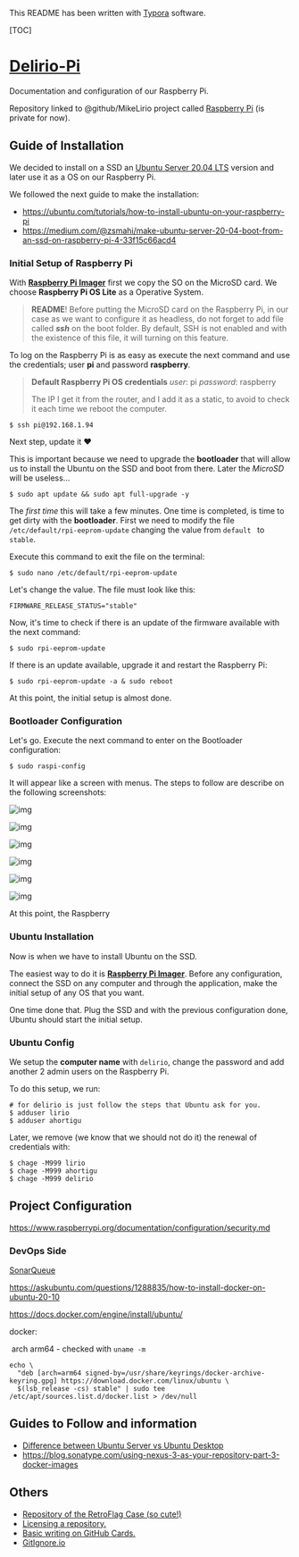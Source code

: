 This README has been written with [Typora](https://typora.io/) software.

[TOC]

# [Delirio-Pi](https://github.com/MikeLirio/flower-pi)

Documentation and configuration of our Raspberry Pi.

Repository linked to @github/MikeLirio project called [Raspberry Pi](https://github.com/users/MikeLirio/projects/2) (is private for now). 

## Guide of Installation

We decided to install on a SSD an [Ubuntu Server 20.04 LTS](https://ubuntu.com/download/raspberry-pi) version and later use it as a OS on our Raspberry Pi.

We followed the next guide to make the installation: 

* https://ubuntu.com/tutorials/how-to-install-ubuntu-on-your-raspberry-pi
* https://medium.com/@zsmahi/make-ubuntu-server-20-04-boot-from-an-ssd-on-raspberry-pi-4-33f15c66acd4

### Initial Setup of Raspberry Pi

With **[Raspberry Pi Imager](https://www.raspberrypi.org/software/)** first we copy the SO on the MicroSD card. We choose **Raspberry Pi OS Lite** as a Operative System.

> **README**!
> Before putting the MicroSD card on the Raspberry Pi, in our case as we want to configure it as headless, do not forget to add file called ***ssh*** on the boot folder. By default, SSH is not enabled and with the existence of this file, it will turning on this feature.

To log on the Raspberry Pi is as easy as execute the next command and use the credentials; user **pi** and password **raspberry**.

> **Default Raspberry Pi OS credentials**
> *user*: pi
> *password*: raspberry
>
> The IP I get it from the router, and I add it as a static, to avoid to check it each time we reboot the computer.

```shell
$ ssh pi@192.168.1.94
```

Next step, update it :heart: 

This is important because we need to upgrade the **bootloader** that will allow us to install the Ubuntu on the SSD and boot from there. Later the *MicroSD* will be useless...

```shell
$ sudo apt update && sudo apt full-upgrade -y
```

The *first time* this will take a few minutes. One time is completed, is time to get dirty with the **bootloader**. First we need to modify the file `/etc/default/rpi-eeprom-update` changing the value from `default ` to `stable`.

Execute this command to exit the file on the terminal:

```shell
$ sudo nano /etc/default/rpi-eeprom-update
```

Let's change the value. The file must look like this:

```properties
FIRMWARE_RELEASE_STATUS="stable"
```

Now, it's time to check if there is an update of the firmware available with the next command:

```shell
$ sudo rpi-eeprom-update
```

If there is an update available, upgrade it and restart the Raspberry Pi:

```shell
$ sudo rpi-eeprom-update -a & sudo reboot
```

At this point, the initial setup is almost done. 

### Bootloader Configuration

Let's go. Execute the next command to enter on the Bootloader configuration:

```shell
$ sudo raspi-config
```

It will appear like a screen with menus. The steps to follow are describe on the following screenshots:

![img](README.assets/boot-raspberry-pi4-9.png)

![img](README.assets/boot-raspberry-pi4-18.png)

![img](README.assets/boot-raspberry-pi4-19.png)

![img](README.assets/boot-raspberry-pi4-20.png)

![img](README.assets/boot-raspberry-pi4-21.png)

![img](README.assets/boot-raspberry-pi4-22.png)

At this point, the Raspberry 

### Ubuntu Installation

Now is when we have to install Ubuntu on the SSD.

The easiest way to do it is **[Raspberry Pi Imager](https://www.raspberrypi.org/software/)**. Before any configuration, connect the SSD on any computer and through the application, make the initial setup of any OS that you want.

One time done that. Plug the SSD and with the previous configuration done, Ubuntu should start the initial setup.

### Ubuntu Config

We setup the **computer name** with `delirio`, change the password and add another 2 admin users on the Raspberry Pi.

To do this setup, we run:

```shell
# for delirio is just follow the steps that Ubuntu ask for you.
$ adduser lirio
$ adduser ahortigu
```

Later, we remove (we know that we should not do it) the renewal of credentials with:

```shell
$ chage -M999 lirio
$ chage -M999 ahortigu
$ chage -M999 delirio
```

## Project Configuration

https://www.raspberrypi.org/documentation/configuration/security.md

### DevOps Side

[SonarQueue](https://hub.docker.com/_/sonarqube) 

https://askubuntu.com/questions/1288835/how-to-install-docker-on-ubuntu-20-10

https://docs.docker.com/engine/install/ubuntu/

docker:

​	arch arm64 - checked with `uname -m`

```
echo \
  "deb [arch=arm64 signed-by=/usr/share/keyrings/docker-archive-keyring.gpg] https://download.docker.com/linux/ubuntu \
  $(lsb_release -cs) stable" | sudo tee /etc/apt/sources.list.d/docker.list > /dev/null
```

## Guides to Follow and information

* [Difference between Ubuntu Server vs Ubuntu Desktop](https://www.makeuseof.com/tag/difference-ubuntu-desktop-ubuntu-server/)
* https://blog.sonatype.com/using-nexus-3-as-your-repository-part-3-docker-images

## Others

- [Repository of the RetroFlag Case (so cute!)](https://github.com/RetroFlag/retroflag-picase)
- [Licensing a repository.](https://choosealicense.com/)
- [Basic writing on GitHub Cards.](https://docs.github.com/en/github/writing-on-github/basic-writing-and-formatting-syntax)
- [GitIgnore.io](https://www.toptal.com/developers/gitignore)